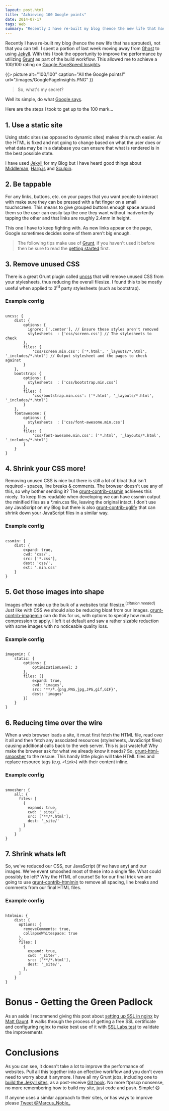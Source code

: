 ```yaml
---
layout: post.html
title: "Achieving 100 Google points"
date: 2014-07-17
tags: Web
summary: "Recently I have re-built my blog (hence the new life that has sprouted), not that you can tell. I spent a portion of last week moving away from [Ghost](https://ghost.org/) to using [Jekyll](http://jekyllrb.com/). With this I took the opportunity to improve the performance by utilizing [Grunt](http://gruntjs.com/) as part of the build workflow. This allowed me to achieve a 100/100 rating on [Google PageSpeed Insights](http://developers.google.com/speed/pagespeed/insights/?url=blog.marcusnoble.co.uk)."
---
```


Recently I have re-built my blog (hence the new life that has sprouted), not that you can tell. I spent a portion of last week moving away from [Ghost](https://ghost.org/) to using [Jekyll](http://jekyllrb.com/). With this I took the opportunity to improve the performance by utilizing [Grunt](http://gruntjs.com/) as part of the build workflow. This allowed me to achieve a 100/100 rating on [Google PageSpeed Insights](http://developers.google.com/speed/pagespeed/insights/?url=blog.marcusnoble.co.uk).

{{> picture alt="100/100" caption="All the Google points!" url="/images/GooglePageInsights.PNG" }}

> So, what's my secret?

Well its simple, do what [Google says](https://developers.google.com/speed/docs/insights/rules).

Here are the steps I took to get up to the 100 mark...

## 1. Use a static site

Using static sites (as opposed to dynamic sites) makes this much easier. As the HTML is fixed and not going to change based on what the user does or what data may be in a database you can ensure that what is rendered is in the best possible state.

I have used [Jekyll](http://jekyllrb.com/) for my Blog but I have heard good things about [Middleman](http://middlemanapp.com/), [Harp.js](http://harpjs.com/) and [Sculpin](https://sculpin.io/).

## 2. Be tappable

For any links, buttons, etc. on your pages that you want people to interact with make sure they can be pressed with a fat finger on a small touchscreen. This means to give grouped buttons enough space around them so the user can easily tap the one they want without inadvertently tapping the other and that links are roughly 2.4mm in height.

This one I have to keep fighting with. As new links appear on the page, Google sometimes decides some of them aren't big enough.

> The following tips make use of [Grunt](http://gruntjs.com/), if you haven't used it before then be sure to read the [getting started](http://gruntjs.com/getting-started) first.

## 3. Remove unused CSS

There is a great Grunt plugin called [uncss](https://github.com/addyosmani/grunt-uncss) that will remove unused CSS from your stylesheets, thus reducing the overall filesize. I found this to be mostly useful when applied to 3<sup>rd</sup> party stylesheets (such as bootstrap).

### Example config

<pre><code class="javascript">
uncss: {
	dist: {
	    options: {
	      ignore: ['.center'], // Ensure these styles aren't removed
	      stylesheets  : ['css/screen.css'] // The stylesheets to check
	    },
	    files: {
	        'css/screen.min.css': ['*.html', '_layouts/*.html', '_includes/*.html'] // Output stylesheet and the pages to check against
	    }
	},
	bootstrap: {
	    options: {
	      stylesheets  : ['css/bootstrap.min.css']
	    },
	    files: {
	        'css/bootstrap.min.css': ['*.html', '_layouts/*.html', '_includes/*.html']
	    }
	},
	fontawesome: {
	    options: {
	      stylesheets  : ['css/font-awesome.min.css']
	    },
	    files: {
	        'css/font-awesome.min.css': ['*.html', '_layouts/*.html', '_includes/*.html']
	    }
	}
}
</code></pre>

## 4. Shrink your CSS more!

Removing unused CSS is nice but there is still a lot of bloat that isn't required - spaces, line breaks & comments. The browser doesn't use any of this, so why bother sending it? The [grunt-contrib-cssmin](https://github.com/gruntjs/grunt-contrib-cssmin) achieves this nicely. To keep files readable when developing we can have cssmin output the minified files as a *.min.css file, leaving the original intact. I don't use any JavaScript on my Blog but there is also [grunt-contrib-uglify](https://github.com/gruntjs/grunt-contrib-uglify) that can shrink down your JavaScript files in a similar way.

### Example config

<pre><code class="javascript">
cssmin: {
    dist: {
        expand: true,
        cwd: 'css/',
        src: ['*.css'],
        dest: 'css/',
        ext: '.min.css'
    }
}
</code></pre>

## 5. Get those images into shape

Images often make up the bulk of a websites total filesize.<sup>[*citation needed*]</sup> Just like with CSS we should also be reducing bloat from our images. [grunt-contrib-imagemin](https://github.com/gruntjs/grunt-contrib-imagemin) can do this for us, with options to specify how much compression to apply. I left it at default and saw a rather sizable reduction with some images with no noticeable quality loss.

### Example config

<pre><code class="javascript">
imagemin: {
    static: {
        options: {
            optimizationLevel: 3
        },
        files: [{
            expand: true,
            cwd: 'images',
            src: '**/*.{png,PNG,jpg,JPG,gif,GIF}',
            dest: 'images'
        }]
    }
}
</code></pre>

## 6. Reducing time over the wire

When a web browser loads a site, it must first fetch the HTML file, read over it all and then fetch any associated resources (stylesheets, JavaScript files) causing additional calls back to the web server. This is just wasteful! Why make the browser ask for what we already know it needs? So, [grunt-html-smoosher](https://github.com/motherjones/grunt-html-smoosher) to the rescue. This handy little plugin will take HTML files and replace resource tags (e.g. `<link>`) with their content inline.

### Example config

<pre><code class="javascript">
smoosher: {
    all: {
      files: [
        {
          expand: true,
          cwd: '_site/',
          src: ['**/*.html'],
          dest: '_site/'
        }
      ]
    }
}
</code></pre>

## 7. Shrink whats left

So, we've reduced our CSS, our JavaScript (if we have any) and our images. We've event smooshed most of these into a single file. What could possibly be left? Why the HTML of course! So for our final trick we are going to use [grunt-contrib-htmlmin](https://github.com/gruntjs/grunt-contrib-htmlmin) to remove all spacing, line breaks and comments from our final HTML files.

### Example config

<pre><code class="javascript">
htmlmin: {
    dist: {
      options: {
        removeComments: true,
        collapseWhitespace: true
      },
      files: [
        {
          expand: true,
          cwd: '_site/',
          src: ['**/*.html'],
          dest: '_site/',
        },
      ]
    }
}
</code></pre>


# Bonus - Getting the Green Padlock

As an aside I recommend giving this post about [setting up SSL in nginx](https://gauntface.com/blog/2014/07/04/installing-ssl-certs) by [Matt Gaunt](https://gauntface.com/). It walks through the process of getting a free SSL certificate and configuring nginx to make best use of it with [SSL Labs test](https://www.ssllabs.com/ssltest/analyze.html?d=blog.marcusnoble.co.uk&hideResults=on) to validate the improvements

# Conclusions

As you can see, it doesn't take a lot to improve the performance of websites. Pull all this together into an effective workflow and you don't even need to worry about it anymore. I have all my Grunt jobs, including one to [build the Jekyll sites](https://github.com/dannygarcia/grunt-jekyll), as a post-receive [Git hook](http://git-scm.com/book/en/Customizing-Git-Git-Hooks). No more ftp/scp nonsense, no more remembering how to build my site, just code and push. Simple! :smile:

If anyone uses a similar approach to their sites, or has ways to improve please <a href="https://twitter.com/intent/tweet?screen_name=Marcus_Noble_" class="twitter-contact-link" data-related="Marcus_Noble_" data-dnt="true" target="_blank"><i class="icon-twitter"></i>Tweet @Marcus\_Noble_</a>